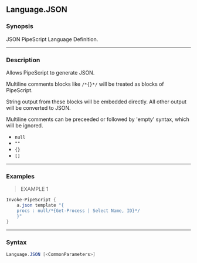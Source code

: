 Language.JSON
-------------

### Synopsis
JSON PipeScript Language Definition.

---

### Description

Allows PipeScript to generate JSON.

Multiline comments blocks like ```/*{}*/``` will be treated as blocks of PipeScript.

String output from these blocks will be embedded directly.  All other output will be converted to JSON.

Multiline comments can be preceeded or followed by 'empty' syntax, which will be ignored.

* ```null```
* ```""```
* ```{}```
* ```[]```

---

### Examples
> EXAMPLE 1

```PowerShell
Invoke-PipeScript {
    a.json template "{
    procs : null/*{Get-Process | Select Name, ID}*/
    }"
}
```

---

### Syntax
```PowerShell
Language.JSON [<CommonParameters>]
```
